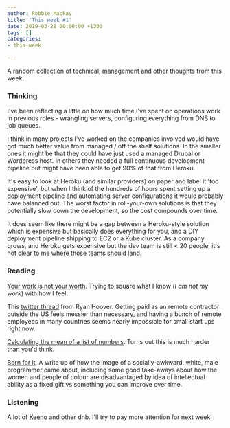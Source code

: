 ```yaml
---
author: Robbie Mackay
title: 'This week #1'
date: 2019-03-28 00:00:00 +1300
tags: []
categories:
- this-week

---
```

A random collection of technical, management and other thoughts from this week.

### Thinking

I've been reflecting a little on how much time I've spent on operations work in previous roles - wrangling servers, configuring everything from DNS to job queues.

I think in many projects I've worked on the companies involved would have got much better value from managed / off the shelf solutions. In the smaller ones it might be that they could have just used a managed Drupal or Wordpress host. In others they needed a full continuous development pipeline but might have been able to get 90% of that from Heroku.

It's easy to look at Heroku (and similar providers) on paper and label it 'too expensive', but when I think of the hundreds of hours spent setting up a deployment pipeline and automating server configurations it would probably have balanced out. The worst factor in roll-your-own solutions is that they potentially slow down the development, so the cost compounds over time.

It does seem like there might be a gap between a Heroku-style solution which is expensive but basically does everything for you, and a DIY deployment pipeline shipping to EC2 or a Kube cluster. As a company grows, and Heroku gets expensive but the dev team is still < 20 people, it's not clear to me where those teams should land.

### Reading

[Your work is not your worth](https://leowid.com/uncoupling-worth-work/ "Your work is not your worth"). Trying to square what I know (_I am not my work_) with how I feel.

This [twitter thread](https://twitter.com/rrhoover/status/1109542350659817472?s=20) from Ryan Hoover. Getting paid as an remote contractor outside the US feels messier than necessary, and having a bunch of remote employees in many countries seems nearly impossible for small start ups right now.

[Calculating the mean of a list of numbers](https://hypothesis.works/articles/calculating-the-mean/ "Calculating the mean of a list of numbers"). Turns out this is much harder than you'd think.

[Born for it](https://martinfowler.com/articles/born-for-it.html "Born for it"). A write up of how the image of a socially-awkward, white, male programmer came about, including some good take-aways about how the women and people of colour are disadvantaged by idea of intellectual ability as a fixed gift vs something you can improve over time.

### Listening

A lot of [Keeno](https://soundcloud.com/keenodnb) and other dnb. I'll try to pay more attention for next week!